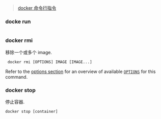 
> [docker 命令行指令](https://docs.docker.com/engine/reference/commandline/rmi/)

### docke run

```shell

```

### docker rmi

移除一个或多个 image.

```shell
 docker rmi [OPTIONS] IMAGE [IMAGE...]
```

Refer to the [options section](https://docs.docker.com/engine/reference/commandline/rmi/#options) for an overview of available [`OPTIONS`](https://docs.docker.com/engine/reference/commandline/rmi/#options) for this command.

### docker stop

停止容器.

```shell
docker stop [container]
```
